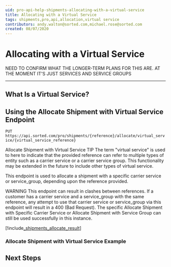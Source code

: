 ```yaml
---
uid: pro-api-help-shipments-allocating-with-a-virtual-service
title: Allocating with a Virtual Service
tags: shipments,pro,api,allocation,virtual service
contributors: andy.walton@sorted.com,michael.rose@sorted.com
created: 08/07/2020
---
```

# Allocating with a Virtual Service

<span class="highlight">NEED TO CONFIRM WHAT THE LONGER-TERM PLANS FOR THIS ARE. AT THE MOMENT IT'S JUST SERVICES AND SERVICE GROUPS</span>

---

## What Is a Virtual Service?



## Using the Allocate Shipment with Virtual Service Endpoint

`PUT https://api.sorted.com/pro/shipments/{reference}/allocate/virtual_service/{virtual_service_reference}`

Allocate Shipment with Virtual Service
TIP
The term "virtual service" is used to here to indicate that the provided reference can refer to multiple types of entity such as a carrier service or a carrier service group. This functionality may be extended in the future to include other types of virtual service.

This endpoint is used to allocate a shipment with a specific carrier service or service_group, depending upon the reference provided.

WARNING
This endpoint can result in clashes between references. If a customer has a carrier service and a service_group with the same reference, any attempt to use that carrier service or service_group via this endpoint will result in a 400 (Bad Request). The specific Allocate Shipment with Specific Carrier Service or Allocate Shipment with Service Group can still be used successfully in this instance.

[!include[_shipments_allocate_result](../includes/_shipments_allocate_result.md)]

### Allocate Shipment with Virtual Service Example



## Next Steps



